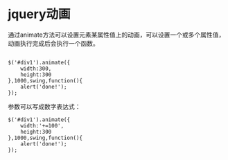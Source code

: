 # jquery动画

通过animate方法可以设置元素某属性值上的动画，可以设置一个或多个属性值，动画执行完成后会执行一个函数。

```

$('#div1').animate({
    width:300,
    height:300
},1000,swing,function(){
    alert('done!');
});
```


参数可以写成数字表达式：

```
$('#div1').animate({
    width:'+=100',
    height:300
},1000,swing,function(){
    alert('done!');
});
```
